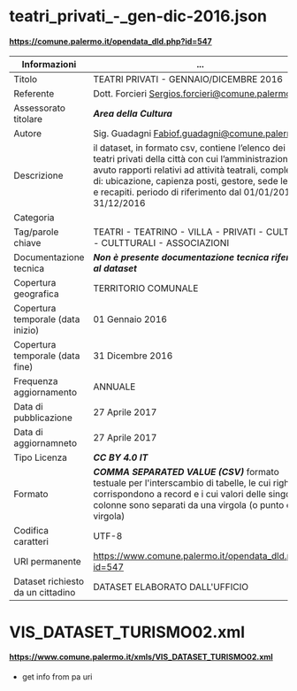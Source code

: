 # teatri_privati_-_gen-dic-2016.json
#### https://comune.palermo.it/opendata_dld.php?id=547
| Informazioni | ... |
| --- | --- |
| Titolo | TEATRI PRIVATI - GENNAIO/DICEMBRE 2016 |
| Referente | Dott. Forcieri Sergios.forcieri@comune.palermo.it |
| Assessorato titolare | ***Area della Cultura*** |
| Autore | Sig. Guadagni Fabiof.guadagni@comune.palermo.it |
| Descrizione | il dataset, in formato csv, contiene l’elenco dei teatri privati della città con cui l’amministrazione ha avuto rapporti relativi ad attività teatrali, completo di: ubicazione, capienza posti, gestore, sede legale e recapiti. periodo di riferimento dal 01/01/2016 al 31/12/2016 |
| Categoria | |
| Tag/parole chiave | TEATRI - TEATRINO - VILLA - PRIVATI - CULTURA - CULTTURALI - ASSOCIAZIONI |
| Documentazione tecnica | ***Non è presente documentazione tecnica riferita al dataset*** |
| Copertura geografica | TERRITORIO COMUNALE |
| Copertura temporale (data inizio) | 01 Gennaio 2016 |
| Copertura temporale (data fine) | 31 Dicembre 2016 |
| Frequenza aggiornamento | ANNUALE |
| Data di pubblicazione | 27 Aprile 2017 |
| Data di aggiornamneto | 27 Aprile 2017 |
| Tipo Licenza | ***CC BY 4.0 IT*** |
| Formato | ***COMMA SEPARATED VALUE (CSV)*** formato testuale per l'interscambio di tabelle, le cui righe corrispondono a record e i cui valori delle singole colonne sono separati da una virgola (o punto e virgola) |
| Codifica caratteri | UTF-8 |
| URI permanente | https://www.comune.palermo.it/opendata_dld.php?id=547 |
| Dataset richiesto da un cittadino | DATASET ELABORATO DALL'UFFICIO |

# VIS_DATASET_TURISMO02.xml
#### https://www.comune.palermo.it/xmls/VIS_DATASET_TURISMO02.xml

- get info from pa uri
